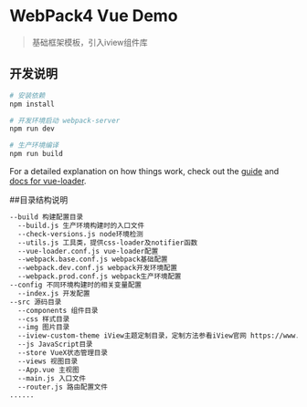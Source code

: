 # WebPack4 Vue Demo

> 基础框架模板，引入iview组件库

## 开发说明

``` bash
# 安装依赖
npm install

# 开发环境启动 webpack-server
npm run dev

# 生产环境编译
npm run build

```

For a detailed explanation on how things work, check out the [guide](http://vuejs-templates.github.io/webpack/) and [docs for vue-loader](http://vuejs.github.io/vue-loader).

##目录结构说明

``` bash
--build 构建配置目录
  --build.js 生产环境构建时的入口文件
  --check-versions.js node环境检测
  --utils.js 工具类，提供css-loader及notifier函数
  --vue-loader.conf.js vue-loader配置
  --webpack.base.conf.js webpack基础配置
  --webpack.dev.conf.js webpack开发环境配置
  --webpack.prod.conf.js webpack生产环境配置
--config 不同环境构建时的相关变量配置
  --index.js 开发配置
--src 源码目录
  --components 组件目录
  --css 样式目录
  --img 图片目录
  --iview-custom-theme iView主题定制目录，定制方法参看iView官网 https://www.iviewui.com/docs/guide/theme 采用官方推荐的【变量覆盖】方式
  --js JavaScript目录
  --store VueX状态管理目录
  --views 视图目录
  --App.vue 主视图
  --main.js 入口文件
  --router.js 路由配置文件
......
```




